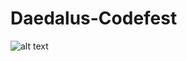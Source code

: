 # Daedalus-Codefest

![alt text](https://github.com/hecris/GymGo/raw/master/screenshots/homescreen.png "Homescreen")
